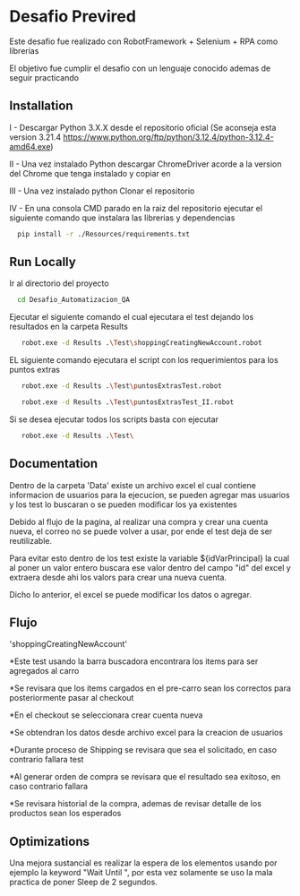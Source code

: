 
# Desafio Previred

Este desafio fue realizado con RobotFramework + Selenium + RPA  como librerias

El objetivo fue cumplir el desafio con un lenguaje conocido ademas de seguir practicando 


## Installation

I - Descargar Python 3.X.X desde el repositorio oficial
    (Se aconseja esta version 3.21.4 https://www.python.org/ftp/python/3.12.4/python-3.12.4-amd64.exe)

II - Una vez instalado Python descargar ChromeDriver acorde a la version del Chrome que tenga instalado y copiar en 

III - Una vez instalado python Clonar el repositorio

IV - En una consola CMD parado en la raiz del repositorio ejecutar el siguiente comando que instalara las librerias y dependencias
```bash
  pip install -r ./Resources/requirements.txt 
```
    
## Run Locally

Ir al directorio del proyecto

```bash
  cd Desafio_Automatizacion_QA
```

Ejecutar el siguiente comando el cual ejecutara el test dejando los resultados en la carpeta Results

```bash
   robot.exe -d Results .\Test\shoppingCreatingNewAccount.robot
```

EL siguiente comando ejecutara el script con los requerimientos para los puntos extras

```bash
   robot.exe -d Results .\Test\puntosExtrasTest.robot
```

```bash
   robot.exe -d Results .\Test\puntosExtrasTest_II.robot
```


Si se desea ejecutar todos los scripts basta con ejecutar
```bash
   robot.exe -d Results .\Test\
```


## Documentation

Dentro de la carpeta 'Data' existe un archivo excel el cual contiene informacion de usuarios para la ejecucion, se pueden agregar mas usuarios y los test lo buscaran o se pueden modificar los ya existentes

Debido al flujo de la pagina, al realizar una compra y crear una cuenta nueva, el correo no se puede volver a usar, por ende el test deja de ser reutilizable.

Para evitar esto dentro de los test existe la variable ${idVarPrincipal} la cual al poner un valor entero buscara ese valor dentro del campo "id" del excel y extraera desde ahi los valors para crear una nueva cuenta.

Dicho lo anterior, el excel se puede modificar los datos o agregar.

## Flujo
'shoppingCreatingNewAccount'

*Este test usando la barra buscadora encontrara los items para ser agregados al carro

*Se revisara que los items cargados en el pre-carro sean los correctos para posteriormente pasar al checkout

*En el checkout se seleccionara crear cuenta nueva

*Se obtendran los datos desde archivo excel para la creacion de usuarios

*Durante proceso de Shipping se revisara que sea el solicitado, en caso contrario fallara test

*Al generar orden de compra se revisara que el resultado sea exitoso, en caso contrario fallara

*Se revisara historial de la compra, ademas de revisar detalle de los productos sean los esperados




## Optimizations

Una mejora sustancial es realizar la espera de los elementos usando por ejemplo la keyword "Wait Until ", por esta vez solamente se uso la mala practica de poner Sleep  de 2 segundos.

